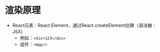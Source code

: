 # 渲染原理

- React元素：React Element，通过React.createElement创建（语法糖：JSX）
  - 例如：```<div>123</div>```
  - 组件：```<App/>```
